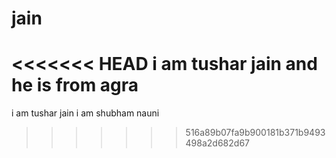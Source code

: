 # jain
<<<<<<< HEAD
i am tushar jain and he is from agra
=======
i am tushar jain
i am shubham nauni
>>>>>>> 516a89b07fa9b900181b371b9493498a2d682d67
